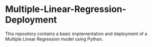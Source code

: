 # Multiple-Linear-Regression-Deployment
This repository contains a basic implementation and deployment of a Multiple Linear Regression model using Python.
